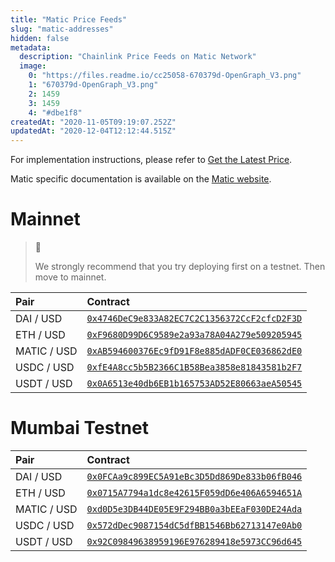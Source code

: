 ```yaml
---
title: "Matic Price Feeds"
slug: "matic-addresses"
hidden: false
metadata: 
  description: "Chainlink Price Feeds on Matic Network"
  image: 
    0: "https://files.readme.io/cc25058-670379d-OpenGraph_V3.png"
    1: "670379d-OpenGraph_V3.png"
    2: 1459
    3: 1459
    4: "#dbe1f8"
createdAt: "2020-11-05T09:19:07.252Z"
updatedAt: "2020-12-04T12:12:44.515Z"
---
```

For implementation instructions, please refer to [Get the Latest Price](doc:get-the-latest-price).

Matic specific documentation is available on the <a href="https://docs.matic.network/docs/develop/oracles/chainlink/" target="_blank">Matic website</a>.

# Mainnet

> 🚧 
>
> We strongly recommend that you try deploying first on a testnet. Then move to mainnet.

|Pair|Contract|
|:---|:---|
|DAI / USD|<a href='https://explorer.matic.network/address/0x4746DeC9e833A82EC7C2C1356372CcF2cfcD2F3D' target='_blank' rel='noreferrer, noopener'>`0x4746DeC9e833A82EC7C2C1356372CcF2cfcD2F3D`</a>|
|ETH / USD|<a href='https://explorer.matic.network/address/0xF9680D99D6C9589e2a93a78A04A279e509205945' target='_blank' rel='noreferrer, noopener'>`0xF9680D99D6C9589e2a93a78A04A279e509205945`</a>|
|MATIC / USD|<a href='https://explorer.matic.network/address/0xAB594600376Ec9fD91F8e885dADF0CE036862dE0' target='_blank' rel='noreferrer, noopener'>`0xAB594600376Ec9fD91F8e885dADF0CE036862dE0`</a>|
|USDC / USD|<a href='https://explorer.matic.network/address/0xfE4A8cc5b5B2366C1B58Bea3858e81843581b2F7' target='_blank' rel='noreferrer, noopener'>`0xfE4A8cc5b5B2366C1B58Bea3858e81843581b2F7`</a>|
|USDT / USD|<a href='https://explorer.matic.network/address/0x0A6513e40db6EB1b165753AD52E80663aeA50545' target='_blank' rel='noreferrer, noopener'>`0x0A6513e40db6EB1b165753AD52E80663aeA50545`</a>|

# Mumbai Testnet

|Pair|Contract|
|:---|:---|
|DAI / USD|<a href='https://explorer-mumbai.maticvigil.com/address/0x0FCAa9c899EC5A91eBc3D5Dd869De833b06fB046' target='_blank' rel='noreferrer, noopener'>`0x0FCAa9c899EC5A91eBc3D5Dd869De833b06fB046`</a>|
|ETH / USD|<a href='https://explorer-mumbai.maticvigil.com/address/0x0715A7794a1dc8e42615F059dD6e406A6594651A' target='_blank' rel='noreferrer, noopener'>`0x0715A7794a1dc8e42615F059dD6e406A6594651A`</a>|
|MATIC / USD|<a href='https://explorer-mumbai.maticvigil.com/address/0xd0D5e3DB44DE05E9F294BB0a3bEEaF030DE24Ada' target='_blank' rel='noreferrer, noopener'>`0xd0D5e3DB44DE05E9F294BB0a3bEEaF030DE24Ada`</a>|
|USDC / USD|<a href='https://explorer-mumbai.maticvigil.com/address/0x572dDec9087154dC5dfBB1546Bb62713147e0Ab0' target='_blank' rel='noreferrer, noopener'>`0x572dDec9087154dC5dfBB1546Bb62713147e0Ab0`</a>|
|USDT / USD|<a href='https://explorer-mumbai.maticvigil.com/address/0x92C09849638959196E976289418e5973CC96d645' target='_blank' rel='noreferrer, noopener'>`0x92C09849638959196E976289418e5973CC96d645`</a>|